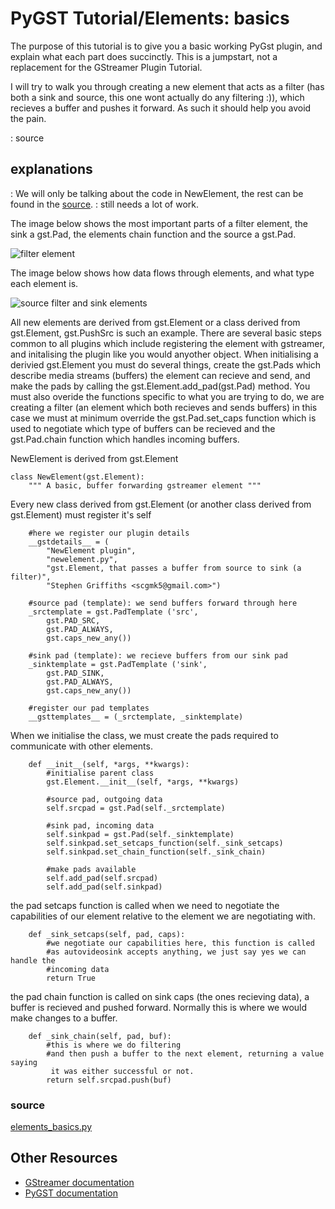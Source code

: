 # PyGST Tutorial/Elements: basics

The purpose of this tutorial is to give you a basic working PyGst
plugin, and explain what each part does succinctly. This is a jumpstart,
not a replacement for the GStreamer Plugin Tutorial.

I will try to walk you through creating a new element that acts as a
filter (has both a sink and source, this one wont actually do any
filtering :)), which recieves a buffer and pushes it forward. As such it
should help you avoid the pain.

:   source

## explanations

:   We will only be talking about the code in NewElement, the rest can
    be found in the [ source](elements_basics.py.md).
:   still needs a lot of work.

The image below shows the most important parts of a filter element, the
sink a gst.Pad, the elements chain function and the source a gst.Pad.

![filter element](Filter_element.elements_basics.png "filter element")

The image below shows how data flows through elements, and what type
each element is.

![source filter and sink
elements](Src-filter-sink.elemets-basics.png "source filter and sink elements")

All new elements are derived from gst.Element or a class derived from
gst.Element, gst.PushSrc is such an example. There are several basic
steps common to all plugins which include registering the element with
gstreamer, and initalising the plugin like you would anyother object.
When initialising a derivied gst.Element you must do several things,
create the gst.Pads which describe media streams (buffers) the element
can recieve and send, and make the pads by calling the
gst.Element.add\_pad(gst.Pad) method. You must also overide the
functions specific to what you are trying to do, we are creating a
filter (an element which both recieves and sends buffers) in this case
we must at minimum override the gst.Pad.set\_caps function which is used
to negotiate which type of buffers can be recieved and the gst.Pad.chain
function which handles incoming buffers.

NewElement is derived from gst.Element

    class NewElement(gst.Element):
        """ A basic, buffer forwarding gstreamer element """

Every new class derived from gst.Element (or another class derived from
gst.Element) must register it's self

        #here we register our plugin details
        __gstdetails__ = (
            "NewElement plugin",
            "newelement.py",
            "gst.Element, that passes a buffer from source to sink (a filter)",
            "Stephen Griffiths <scgmk5@gmail.com>")

        #source pad (template): we send buffers forward through here
        _srctemplate = gst.PadTemplate ('src',
            gst.PAD_SRC,
            gst.PAD_ALWAYS,
            gst.caps_new_any())

        #sink pad (template): we recieve buffers from our sink pad
        _sinktemplate = gst.PadTemplate ('sink',
            gst.PAD_SINK,
            gst.PAD_ALWAYS,
            gst.caps_new_any())

        #register our pad templates
        __gsttemplates__ = (_srctemplate, _sinktemplate)

When we initialise the class, we must create the pads required to
communicate with other elements.

        def __init__(self, *args, **kwargs):
            #initialise parent class
            gst.Element.__init__(self, *args, **kwargs)

            #source pad, outgoing data
            self.srcpad = gst.Pad(self._srctemplate)

            #sink pad, incoming data
            self.sinkpad = gst.Pad(self._sinktemplate)
            self.sinkpad.set_setcaps_function(self._sink_setcaps)
            self.sinkpad.set_chain_function(self._sink_chain)

            #make pads available
            self.add_pad(self.srcpad)
            self.add_pad(self.sinkpad)

the pad setcaps function is called when we need to negotiate the
capabilities of our element relative to the element we are negotiating
with.

        def _sink_setcaps(self, pad, caps):
            #we negotiate our capabilities here, this function is called
            #as autovideosink accepts anything, we just say yes we can handle the
            #incoming data
            return True

the pad chain function is called on sink caps (the ones recieving data),
a buffer is recieved and pushed forward. Normally this is where we would
make changes to a buffer.

        def _sink_chain(self, pad, buf):
            #this is where we do filtering
            #and then push a buffer to the next element, returning a value saying
             it was either successful or not.
            return self.srcpad.push(buf)

### source

[elements\_basics.py](elements_basics.py.md)

## Other Resources

-   [GStreamer
    documentation](http://gstreamer.freedesktop.org/documentation/)
-   [PyGST documentation](http://pygstdocs.berlios.de/)
